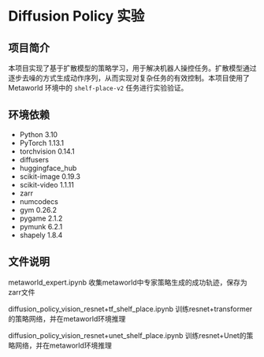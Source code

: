 # Diffusion Policy 实验

## 项目简介

本项目实现了基于扩散模型的策略学习，用于解决机器人操控任务。扩散模型通过逐步去噪的方式生成动作序列，从而实现对复杂任务的有效控制。本项目使用了 Metaworld 环境中的 `shelf-place-v2` 任务进行实验验证。

## 环境依赖

- Python 3.10
- PyTorch 1.13.1
- torchvision 0.14.1
- diffusers
- huggingface_hub
- scikit-image 0.19.3
- scikit-video 1.1.11
- zarr
- numcodecs
- gym 0.26.2
- pygame 2.1.2
- pymunk 6.2.1
- shapely 1.8.4

## 文件说明

metaworld_expert.ipynb 收集metaworld中专家策略生成的成功轨迹，保存为zarr文件

diffusion_policy_vision_resnet+tf_shelf_place.ipynb 训练resnet+transformer的策略网络，并在metaworld环境推理

diffusion_policy_vision_resnet+unet_shelf_place.ipynb 训练resnet+Unet的策略网络，并在metaworld环境推理
